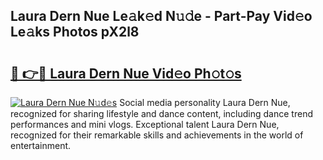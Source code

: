## Laura Dern Nue Le𝚊k𝚎d N𝚞𝚍e - Part-Pay Vid𝚎o Le𝚊ks Photos pX2l8

# <h2><a href="http://fb7iucg.evod.top/?m=Laura+Dern+Nue">🔗 👉🔴 Laura Dern Nue Vid𝚎o Ph𝚘t𝚘s</a></h2>

[![Laura Dern Nue N𝚞d𝚎s](https://i.imgur.com/8V9OHl7.gif)](http://fb7iucg.evod.top/?m=Laura+Dern+Nue)
Social media personality Laura Dern Nue, recognized for sharing lifestyle and dance content, including dance trend performances and mini vlogs. Exceptional talent Laura Dern Nue, recognized for their remarkable skills and achievements in the world of entertainment. 
